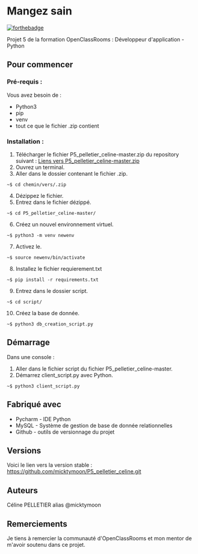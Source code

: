 # Mangez sain

[![forthebadge](https://forthebadge.com/images/badges/made-with-python.svg)](https://forthebadge.com)

Projet 5 de la formation OpenClassRooms : Développeur d'application - Python

## Pour commencer

### Pré-requis : 

Vous avez besoin de :
* Python3
* pip
* venv
* tout ce que le fichier .zip contient

### Installation : 

1. Télécharger le fichier P5_pelletier_celine-master.zip du repository suivant : 
[Liens vers P5_pelletier_celine-master.zip](https://github.com/micktymoon/P5_pelletier_celine.git)
2. Ouvrez un terminal.
3. Aller dans le dossier contenant le fichier .zip.
```
~$ cd chemin/vers/.zip
```
4. Dézippez le fichier.
5. Entrez dans le fichier dézippé.
```
~$ cd P5_pelletier_celine-master/
```
6. Créez un nouvel environnement virtuel.
```
~$ python3 -m venv newenv
```
7. Activez le.
```
~$ source newenv/bin/activate
```
8. Installez le fichier requierement.txt
```
~$ pip install -r requirements.txt
```
9. Entrez dans le dossier script.
```
~$ cd script/
```
10. Créez la base de donnée.
```
~$ python3 db_creation_script.py
```

## Démarrage

Dans une console :
1. Aller dans le fichier script du fichier P5_pelletier_celine-master.
2. Démarrez client_script.py avec Python.
```
~$ python3 client_script.py
```
## Fabriqué avec

* Pycharm - IDE Python
* MySQL - Système de gestion de base de donnée relationnelles
* Github - outils de versionnage du projet

## Versions

Voici le lien vers la version stable : 
https://github.com/micktymoon/P5_pelletier_celine.git

## Auteurs

Céline PELLETIER alias @micktymoon

## Remerciements

Je tiens à remercier la communauté d'OpenClassRooms et mon mentor de m'avoir soutenu dans ce projet.
